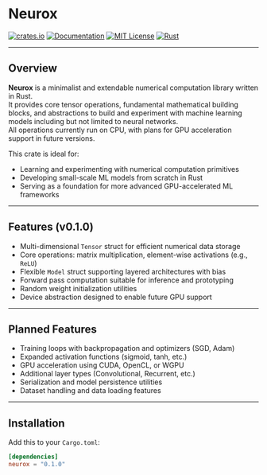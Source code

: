# Neurox

[![crates.io](https://img.shields.io/crates/v/neurox.svg)](https://crates.io/crates/neurox)
[![Documentation](https://docs.rs/neurox/badge.svg)](https://docs.rs/neurox)
[![MIT License](https://img.shields.io/badge/license-MIT-blue.svg)](LICENSE)
[![Rust](https://img.shields.io/badge/rust-1.70+-blue.svg)](https://www.rust-lang.org/)

---

## Overview

**Neurox** is a minimalist and extendable numerical computation library written in Rust.  
It provides core tensor operations, fundamental mathematical building blocks, and abstractions to build and experiment with machine learning models including but not limited to neural networks.  
All operations currently run on CPU, with plans for GPU acceleration support in future versions.

This crate is ideal for:
- Learning and experimenting with numerical computation primitives  
- Developing small-scale ML models from scratch in Rust  
- Serving as a foundation for more advanced GPU-accelerated ML frameworks

---

## Features (v0.1.0)

- Multi-dimensional `Tensor` struct for efficient numerical data storage  
- Core operations: matrix multiplication, element-wise activations (e.g., `ReLU`)  
- Flexible `Model` struct supporting layered architectures with bias  
- Forward pass computation suitable for inference and prototyping  
- Random weight initialization utilities  
- Device abstraction designed to enable future GPU support  

---

## Planned Features

- Training loops with backpropagation and optimizers (SGD, Adam)  
- Expanded activation functions (sigmoid, tanh, etc.)  
- GPU acceleration using CUDA, OpenCL, or WGPU  
- Additional layer types (Convolutional, Recurrent, etc.)  
- Serialization and model persistence utilities  
- Dataset handling and data loading features

---

## Installation

Add this to your `Cargo.toml`:

```toml
[dependencies]
neurox = "0.1.0"
